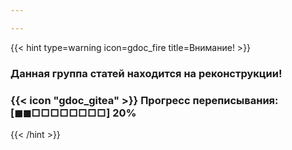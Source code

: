 ```yaml
---

---
```

{{< hint type=warning icon=gdoc_fire title=Внимание! >}}
### Данная группа статей находится на реконструкции!

### {{< icon "gdoc_gitea" >}} Прогресс переписывания: [◼◼□□□□□□□□] 20%
{{< /hint >}}
